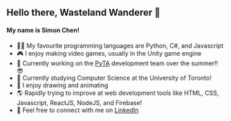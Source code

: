 ## Hello there, Wasteland Wanderer 👋
#### My name is Simon Chen!
- 👨‍💻 My favourite programming languages are Python, C#, and Javascript
- 🎮 I enjoy making video games, usually in the Unity game engine
- 🐍 Currently working on the [PyTA](https://github.com/pyta-uoft/pyta) development team over the summer!! 😎
- 🌲 Currently studying Computer Science at the University of Toronto!
- 🎨 I enjoy drawing and animating
- 🌎 Rapidly trying to improve at web development tools like HTML, CSS, Javascript, ReactJS, NodeJS, and Firebase!
- 💬 Feel free to connect with me on [LinkedIn](https://www.linkedin.com/in/simon-chen-58a117208/)
